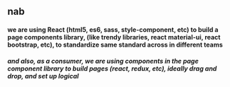 ## nab

#### we are using React (html5, es6, sass, style-component, etc) to build a page components library, (like trendy libraries, react material-ui, react bootstrap, etc), to standardize same standard across in different teams  
##### and also, as a consumer, we are using components in the page component library to build pages (react, redux, etc), ideally drag and drop, and set up logical

